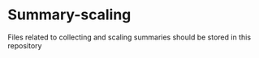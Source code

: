 # Summary-scaling
Files related to collecting and scaling summaries  should be stored in this repository
